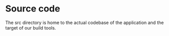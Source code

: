 # Source code

The src directory is home to the actual codebase of the application and the target of our build tools.

